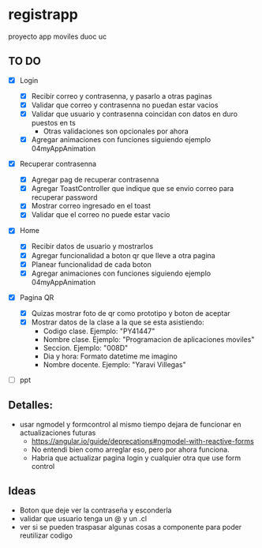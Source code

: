# registrapp
proyecto app moviles duoc uc

## TO DO
- [X] Login
    - [X] Recibir correo y contrasenna, y pasarlo a otras paginas
    - [X] Validar que correo y contrasenna no puedan estar vacios
    - [X] Validar que usuario y contrasenna coincidan con datos en duro puestos en ts
        - Otras validaciones son opcionales por ahora
    - [X] Agregar animaciones con funciones siguiendo ejemplo 04myAppAnimation
- [X] Recuperar contrasenna
    - [X] Agregar pag de recuperar contrasenna
    - [X] Agregar ToastController que indique que se envio correo para recuperar password
    - [X] Mostrar correo ingresado en el toast
    - [X] Validar que el correo no puede estar vacio
- [X] Home
    - [X] Recibir datos de usuario y mostrarlos
    - [X] Agregar funcionalidad a boton qr que lleve a otra pagina
    - [X] Planear funcionalidad de cada boton
    - [X] Agregar animaciones con funciones siguiendo ejemplo 04myAppAnimation
- [X] Pagina QR
    - [X] Quizas mostrar foto de qr como prototipo y boton de aceptar
    - [X] Mostrar datos de la clase a la que se esta asistiendo:
        - Codigo clase. Ejemplo: "PY41447"
        - Nombre clase. Ejemplo: "Programacion de aplicaciones moviles"
        - Seccion. Ejemplo: "008D"
        - Dia y hora: Formato datetime me imagino
        - Nombre docente. Ejemplo: "Yaravi Villegas"
- [ ] ppt


## Detalles:
- usar ngmodel y formcontrol al mismo tiempo dejara de funcionar en actualizaciones futuras
    - https://angular.io/guide/deprecations#ngmodel-with-reactive-forms
    - No entendi bien como arreglar eso, pero por ahora funciona.
    - Habria que actualizar pagina login y cualquier otra que use form control

## Ideas
- Boton que deje ver la contraseña y esconderla
- validar que usuario tenga un @ y un .cl
- ver si se pueden traspasar algunas cosas a componente para poder reutilizar codigo
